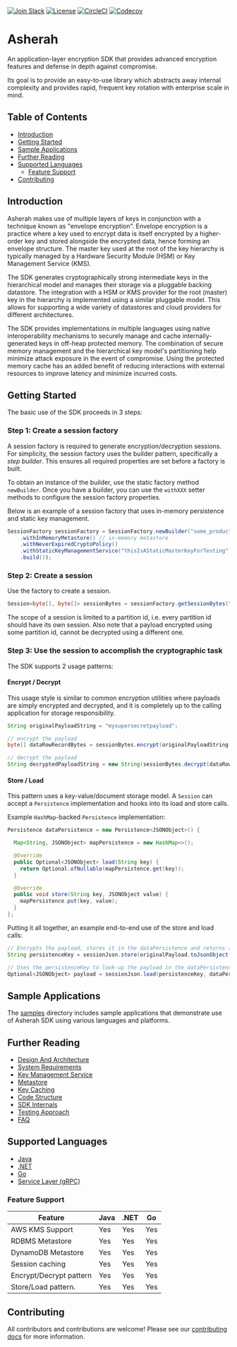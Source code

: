 [![Join Slack](https://img.shields.io/badge/Join%20us%20on-Slack-e01563.svg)](https://godaddy-oss-slack.herokuapp.com/)
[![License](https://img.shields.io/github/license/godaddy/asherah.svg)](https://github.com/godaddy/asherah/blob/master/LICENSE)
[![CircleCI](https://img.shields.io/circleci/build/gh/godaddy/asherah.svg)](https://circleci.com/gh/godaddy/asherah)
[![Codecov](https://codecov.io/gh/godaddy/asherah/graph/badge.svg)](https://codecov.io/gh/godaddy/asherah)

# Asherah

An application-layer encryption SDK that provides advanced encryption features and defense in depth against compromise.

Its goal is to provide an easy-to-use library which abstracts away internal complexity and provides rapid, frequent key
rotation with enterprise scale in mind.

## Table of Contents

   * [Introduction](#introduction)
   * [Getting Started](#getting-started)
   * [Sample Applications](#sample-applications)
   * [Further Reading](#further-reading)
   * [Supported Languages](#supported-languages)
       * [Feature Support](#feature-support)
   * [Contributing](#contributing)

## Introduction

Asherah makes use of multiple layers of keys in conjunction with a technique known as "envelope encryption". Envelope encryption is a
practice where a key used to encrypt data is itself encrypted by a higher-order key and stored alongside the encrypted data, hence forming an
envelope structure. The master key used at the root of the key hierarchy is typically managed by a Hardware Security Module (HSM)
or Key Management Service (KMS).

The SDK generates cryptographically strong intermediate keys in the hierarchical model and manages their storage via a pluggable
backing datastore. The integration with a HSM or KMS provider for the root (master) key in the hierarchy is implemented using a
similar pluggable model. This allows for supporting a wide variety of datastores and cloud providers for different architectures.

The SDK provides implementations in multiple languages using native interoperability mechanisms to securely manage and
cache internally-generated keys in off-heap protected memory. The combination of secure memory management and the hierarchical
key model's partitioning help minimize attack exposure in the event of compromise. Using the protected memory cache has an added
benefit of reducing interactions with external resources to improve latency and minimize incurred costs.

## Getting Started

The basic use of the SDK proceeds in 3 steps:

### Step 1: Create a session factory

A session factory is required to generate encryption/decryption sessions. For simplicity, the session factory uses the
builder pattern, specifically a _step builder_. This ensures all required properties are set before a factory is built.

To obtain an instance of the builder, use the static factory method `newBuilder`. Once you have a builder, you can
use the `withXXX` setter methods to configure the session factory properties.

Below is an example of a session factory that uses in-memory persistence and static key management.

```java
SessionFactory sessionFactory = SessionFactory.newBuilder("some_product", "some_service")
    .withInMemoryMetastore() // in-memory metastore
    .withNeverExpiredCryptoPolicy()
    .withStaticKeyManagementService("thisIsAStaticMasterKeyForTesting") // hard-coded/static master key
    .build());
```

### Step 2: Create a session

Use the factory to create a session.

```java
Session<byte[], byte[]> sessionBytes = sessionFactory.getSessionBytes("shopper123");
```

The scope of a session is limited to a partition id, i.e. every partition id should have its own session. Also note
that a payload encrypted using some partition id, cannot be decrypted using a different one.

### Step 3: Use the session to accomplish the cryptographic task

The SDK supports 2 usage patterns:

#### Encrypt / Decrypt

This usage style is similar to common encryption utilities where payloads are simply encrypted and
decrypted, and it is completely up to the calling application for storage responsibility.

```java
String originalPayloadString = "mysupersecretpayload";

// encrypt the payload
byte[] dataRowRecordBytes = sessionBytes.encrypt(originalPayloadString.getBytes(StandardCharsets.UTF_8));

// decrypt the payload
String decryptedPayloadString = new String(sessionBytes.decrypt(dataRowRecordBytes), StandardCharsets.UTF_8);
```

#### Store / Load

This pattern uses a key-value/document storage model. A `Session` can accept a `Persistence`
implementation and hooks into its load and store calls.

Example `HashMap`-backed `Persistence` implementation:

```java
Persistence dataPersistence = new Persistence<JSONObject>() {

  Map<String, JSONObject> mapPersistence = new HashMap<>();

  @Override
  public Optional<JSONObject> load(String key) {
    return Optional.ofNullable(mapPersistence.get(key));
  }

  @Override
  public void store(String key, JSONObject value) {
    mapPersistence.put(key, value);
  }
};
```

Putting it all together, an example end-to-end use of the store and load calls:

```java
// Encrypts the payload, stores it in the dataPersistence and returns a look up key
String persistenceKey = sessionJson.store(originalPayload.toJsonObject(), dataPersistence);

// Uses the persistenceKey to look-up the payload in the dataPersistence, decrypts the payload if any and then returns it
Optional<JSONObject> payload = sessionJson.load(persistenceKey, dataPersistence);
```

## Sample Applications

The [samples](/samples) directory includes sample applications that demonstrate use of Asherah SDK using various
languages and platforms.

## Further Reading

* [Design And Architecture](docs/DesignAndArchitecture.md)
* [System Requirements](docs/SystemRequirements.md)
* [Key Management Service](docs/KeyManagementService.md)
* [Metastore](docs/Metastore.md)
* [Key Caching](docs/KeyCaching.md)
* [Code Structure](docs/CodeStructure.md)
* [SDK Internals](docs/Internals.md)
* [Testing Approach](docs/TestingApproach.md)
* [FAQ](docs/FAQ.md)

## Supported Languages

* [Java](java/app-encryption)
* [.NET](csharp/AppEncryption)
* [Go](go/appencryption)
* [Service Layer (gRPC)](/server)

### Feature Support

| Feature                    | Java | .NET | Go  |
| -------------------------- | ---- | ---- | --- |
| AWS KMS Support            | Yes  | Yes  | Yes |
| RDBMS Metastore            | Yes  | Yes  | Yes |
| DynamoDB Metastore         | Yes  | Yes  | Yes |
| Session caching            | Yes  | Yes  | Yes |
| Encrypt/Decrypt pattern    | Yes  | Yes  | Yes |
| Store/Load pattern.        | Yes  | Yes  | Yes |

## Contributing

All contributors and contributions are welcome! Please see our [contributing docs](CONTRIBUTING.md) for more
information.
